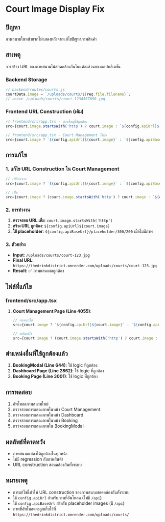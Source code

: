 # Court Image Display Fix

## ปัญหา
ภาพสนามในหน้าแรกไม่แสดงหลังจากแก้ไขปัญหาภาพสินค้า

## สาเหตุ
การสร้าง URL ของภาพสนามไม่สอดคล้องกันในแต่ละส่วนของแอปพลิเคชัน

### Backend Storage
```javascript
// backend/routes/courts.js
courtData.image = `/uploads/courts/${req.file.filename}`;
// ผลลัพธ์: /uploads/courts/court-1234567890.jpg
```

### Frontend URL Construction (เดิม)
```typescript
// frontend/src/app.tsx - ส่วนใหญ่ใช้ถูกต้อง
src={court.image.startsWith('http') ? court.image : `${config.apiUrl}${court.image}`}

// frontend/src/app.tsx - Court Management ใช้ผิด
src={court.image ? `${config.apiUrl}${court.image}` : `${config.apiBaseUrl}/placeholder/300/200`}
```

## การแก้ไข

### 1. แก้ไข URL Construction ใน Court Management
```typescript
// เปลี่ยนจาก
src={court.image ? `${config.apiUrl}${court.image}` : `${config.apiBaseUrl}/placeholder/300/200`}

// เป็น
src={court.image ? (court.image.startsWith('http') ? court.image : `${config.apiUrl}${court.image}`) : `${config.apiBaseUrl}/placeholder/300/200`}
```

### 2. การทำงาน
1. **ตรวจสอบ URL เต็ม**: `court.image.startsWith('http')`
2. **สร้าง URL ถูกต้อง**: `${config.apiUrl}${court.image}`
3. **ใช้ placeholder**: `${config.apiBaseUrl}/placeholder/300/200` เมื่อไม่มีภาพ

### 3. ตัวอย่าง
- **Input**: `/uploads/courts/court-123.jpg`
- **Final URL**: `https://thedrinkdistrict.onrender.com/uploads/courts/court-123.jpg`
- **Result**: ✅ ภาพแสดงผลถูกต้อง

## ไฟล์ที่แก้ไข

### frontend/src/app.tsx
1. **Court Management Page (Line 4055)**:
   ```typescript
   // ก่อนแก้ไข
   src={court.image ? `${config.apiUrl}${court.image}` : `${config.apiBaseUrl}/placeholder/300/200`}
   
   // หลังแก้ไข
   src={court.image ? (court.image.startsWith('http') ? court.image : `${config.apiUrl}${court.image}`) : `${config.apiBaseUrl}/placeholder/300/200`}
   ```

## ตำแหน่งอื่นที่ใช้ถูกต้องแล้ว
1. **BookingModal (Line 644)**: ใช้ logic ที่ถูกต้อง
2. **Dashboard Page (Line 2862)**: ใช้ logic ที่ถูกต้อง  
3. **Booking Page (Line 3001)**: ใช้ logic ที่ถูกต้อง

## การทดสอบ
1. อัพโหลดภาพสนามใหม่
2. ตรวจสอบการแสดงภาพในหน้า Court Management
3. ตรวจสอบการแสดงภาพในหน้า Dashboard
4. ตรวจสอบการแสดงภาพในหน้า Booking
5. ตรวจสอบการแสดงภาพใน BookingModal

## ผลลัพธ์ที่คาดหวัง
- ภาพสนามแสดงได้ถูกต้องในทุกหน้า
- ไม่มี regression กับภาพสินค้า
- URL construction สอดคล้องกันทั้งระบบ

## หมายเหตุ
- การแก้ไขนี้ทำให้ URL construction ของภาพสนามสอดคล้องกันทั้งระบบ
- ใช้ `config.apiUrl` สำหรับภาพที่อัพโหลด (ไม่มี `/api`)
- ใช้ `config.apiBaseUrl` สำหรับ placeholder images (มี `/api`)
- ภาพที่อัพโหลดจะถูกเก็บไว้ที่ `https://thedrinkdistrict.onrender.com/uploads/courts/`
